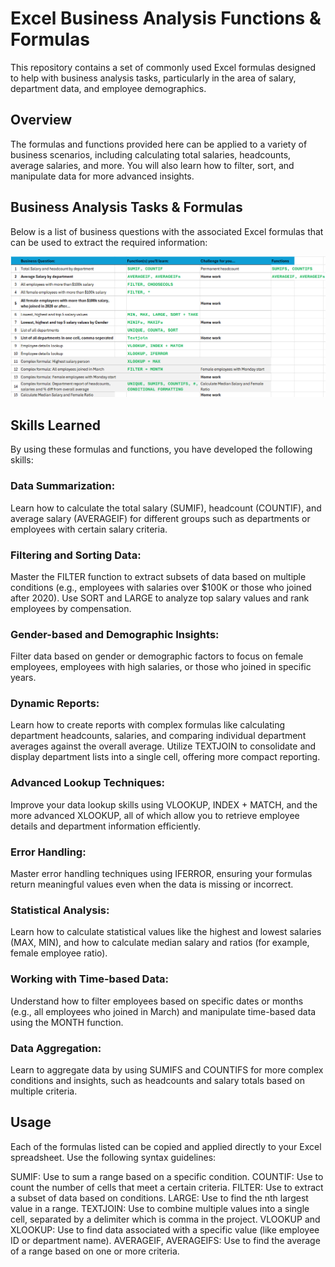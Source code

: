 # Excel Business Analysis Functions & Formulas
This repository contains a set of commonly used Excel formulas designed to help with business analysis tasks, particularly in the area of salary, department data, and employee demographics.

## Overview
The formulas and functions provided here can be applied to a variety of business scenarios, including calculating total salaries, headcounts, average salaries, and more. You will also learn how to filter, sort, and manipulate data for more advanced insights.

## Business Analysis Tasks & Formulas
Below is a list of business questions with the associated Excel formulas that can be used to extract the required information: 

![image alt](https://github.com/bbudha77/Excel-essential-feature-practice-/blob/52c72d8ec5a3dfb557c1a57f44ac9a938c822255/Screenshot%202025-02-25%20205548.png)

## Skills Learned
By using these formulas and functions, you have developed the following skills:

### Data Summarization:
Learn how to calculate the total salary (SUMIF), headcount (COUNTIF), and average salary (AVERAGEIF) for different groups such as departments or employees with certain salary criteria.

### Filtering and Sorting Data:
Master the FILTER function to extract subsets of data based on multiple conditions (e.g., employees with salaries over $100K or those who joined after 2020).
Use SORT and LARGE to analyze top salary values and rank employees by compensation.

### Gender-based and Demographic Insights:
Filter data based on gender or demographic factors to focus on female employees, employees with high salaries, or those who joined in specific years.

### Dynamic Reports:
Learn how to create reports with complex formulas like calculating department headcounts, salaries, and comparing individual department averages against the overall average.
Utilize TEXTJOIN to consolidate and display department lists into a single cell, offering more compact reporting.

### Advanced Lookup Techniques:
Improve your data lookup skills using VLOOKUP, INDEX + MATCH, and the more advanced XLOOKUP, all of which allow you to retrieve employee details and department information efficiently.

### Error Handling:
Master error handling techniques using IFERROR, ensuring your formulas return meaningful values even when the data is missing or incorrect.

### Statistical Analysis:
Learn how to calculate statistical values like the highest and lowest salaries (MAX, MIN), and how to calculate median salary and ratios (for example, female employee ratio).

### Working with Time-based Data:
Understand how to filter employees based on specific dates or months (e.g., all employees who joined in March) and manipulate time-based data using the MONTH function.

### Data Aggregation:
Learn to aggregate data by using SUMIFS and COUNTIFS for more complex conditions and insights, such as headcounts and salary totals based on multiple criteria.

## Usage

Each of the formulas listed can be copied and applied directly to your Excel spreadsheet. Use the following syntax guidelines:

SUMIF: Use to sum a range based on a specific condition.
COUNTIF: Use to count the number of cells that meet a certain criteria.
FILTER: Use to extract a subset of data based on conditions.
LARGE: Use to find the nth largest value in a range.
TEXTJOIN: Use to combine multiple values into a single cell, separated by a delimiter which is comma in the project.
VLOOKUP and XLOOKUP: Use to find data associated with a specific value (like employee ID or department name).
AVERAGEIF, AVERAGEIFS: Use to find the average of a range based on one or more criteria.

